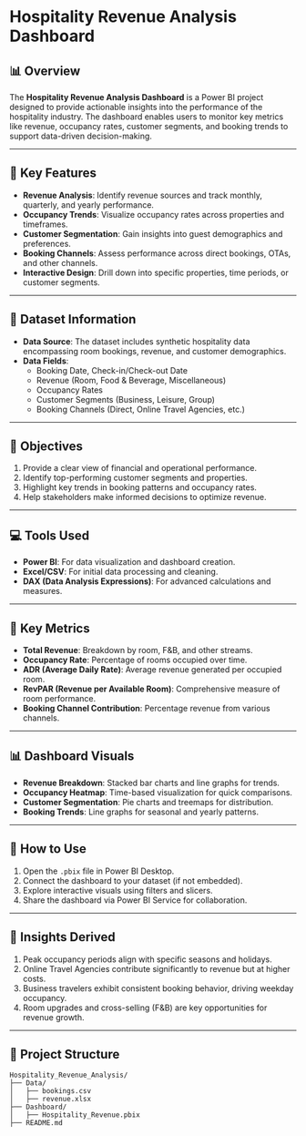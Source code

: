 # Hospitality Revenue Analysis Dashboard  


## 📊 Overview  
The **Hospitality Revenue Analysis Dashboard** is a Power BI project designed to provide actionable insights into the performance of the hospitality industry. The dashboard enables users to monitor key metrics like revenue, occupancy rates, customer segments, and booking trends to support data-driven decision-making.  

---

## 🏨 Key Features  
- **Revenue Analysis**: Identify revenue sources and track monthly, quarterly, and yearly performance.  
- **Occupancy Trends**: Visualize occupancy rates across properties and timeframes.  
- **Customer Segmentation**: Gain insights into guest demographics and preferences.  
- **Booking Channels**: Assess performance across direct bookings, OTAs, and other channels.  
- **Interactive Design**: Drill down into specific properties, time periods, or customer segments.  

---

## 📁 Dataset Information  
- **Data Source**: The dataset includes synthetic hospitality data encompassing room bookings, revenue, and customer demographics.  
- **Data Fields**:  
  - Booking Date, Check-in/Check-out Date  
  - Revenue (Room, Food & Beverage, Miscellaneous)  
  - Occupancy Rates  
  - Customer Segments (Business, Leisure, Group)  
  - Booking Channels (Direct, Online Travel Agencies, etc.)  

---

## 📍 Objectives  
1. Provide a clear view of financial and operational performance.  
2. Identify top-performing customer segments and properties.  
3. Highlight key trends in booking patterns and occupancy rates.  
4. Help stakeholders make informed decisions to optimize revenue.  

---

## 💻 Tools Used  
- **Power BI**: For data visualization and dashboard creation.  
- **Excel/CSV**: For initial data processing and cleaning.  
- **DAX (Data Analysis Expressions)**: For advanced calculations and measures.  

---

## 🔑 Key Metrics  
- **Total Revenue**: Breakdown by room, F&B, and other streams.  
- **Occupancy Rate**: Percentage of rooms occupied over time.  
- **ADR (Average Daily Rate)**: Average revenue generated per occupied room.  
- **RevPAR (Revenue per Available Room)**: Comprehensive measure of room performance.  
- **Booking Channel Contribution**: Percentage revenue from various channels.  

---

## 📊 Dashboard Visuals  
- **Revenue Breakdown**: Stacked bar charts and line graphs for trends.  
- **Occupancy Heatmap**: Time-based visualization for quick comparisons.  
- **Customer Segmentation**: Pie charts and treemaps for distribution.  
- **Booking Trends**: Line graphs for seasonal and yearly patterns.  

---

## 🚀 How to Use  
1. Open the `.pbix` file in Power BI Desktop.  
2. Connect the dashboard to your dataset (if not embedded).  
3. Explore interactive visuals using filters and slicers.  
4. Share the dashboard via Power BI Service for collaboration.  

---

## 📝 Insights Derived  
1. Peak occupancy periods align with specific seasons and holidays.  
2. Online Travel Agencies contribute significantly to revenue but at higher costs.  
3. Business travelers exhibit consistent booking behavior, driving weekday occupancy.  
4. Room upgrades and cross-selling (F&B) are key opportunities for revenue growth.  

---

## 📂 Project Structure  
```plaintext  
Hospitality_Revenue_Analysis/  
├── Data/  
│   ├── bookings.csv  
│   ├── revenue.xlsx  
├── Dashboard/  
│   ├── Hospitality_Revenue.pbix  
├── README.md  
